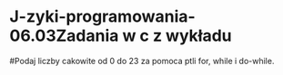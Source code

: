 # J-zyki-programowania-06.03Zadania w c z wykładu

#Podaj liczby cakowite od 0 do 23 za pomoca ptli for, while i do-while.
